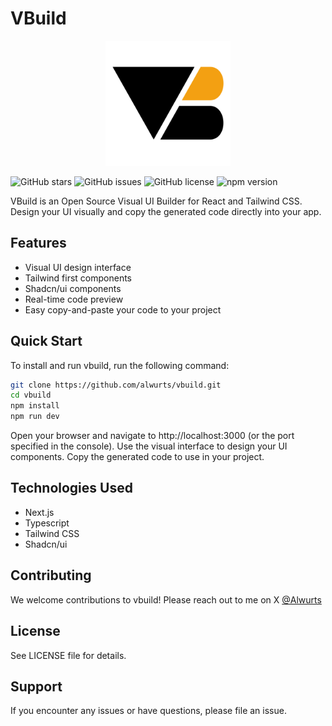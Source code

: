 # VBuild

<p align="center">
  <img src="public/vbuild-logo.svg" alt="vbuild logo" width="200"/>
</p>

![GitHub stars](https://img.shields.io/github/stars/alwurts/vbuild?style=social)
![GitHub issues](https://img.shields.io/github/issues/alwurts/vbuild)
![GitHub license](https://img.shields.io/github/license/alwurts/vbuild)
![npm version](https://img.shields.io/npm/v/vbuild)

VBuild is an Open Source Visual UI Builder for React and Tailwind CSS. Design your UI visually and copy the generated code directly into your app.

## Features

- Visual UI design interface
- Tailwind first components
- Shadcn/ui components
- Real-time code preview
- Easy copy-and-paste your code to your project

<!-- ## Demo
[Add a gif or link to a live demo here] -->

## Quick Start

To install and run vbuild, run the following command:

```bash
git clone https://github.com/alwurts/vbuild.git
cd vbuild
npm install
npm run dev
```

Open your browser and navigate to http://localhost:3000 (or the port specified in the console).
Use the visual interface to design your UI components.
Copy the generated code to use in your project.

## Technologies Used

- Next.js
- Typescript
- Tailwind CSS
- Shadcn/ui

## Contributing

We welcome contributions to vbuild! Please reach out to me on X [@Alwurts](https://x.com/Alwurts)

## License

See LICENSE file for details.

## Support

If you encounter any issues or have questions, please file an issue.
